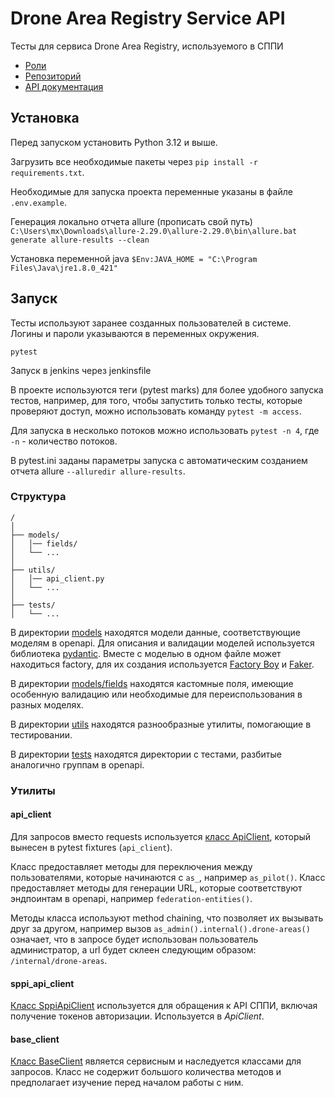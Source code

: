 # Drone Area Registry Service API

Тесты для сервиса Drone Area Registry, используемого в СППИ

- [Роли](https://docs.google.com/spreadsheets/d/1DFgbV-dRgdI0ARPRAnqC8w505sMK-S36jFZDWbMf2GA/edit?usp=sharing)
- [Репозиторий](https://git.monitorsoft.ru/spppi/drone-area-registry)
- [API документация](https://git.monitorsoft.ru/spppi/drone-area-registry/-/blob/2.0.0-rc.13/spec/v1_openapi.yaml)

## Установка

Перед запуском установить Python 3.12 и выше.

Загрузить все необходимые пакеты через ```pip install -r requirements.txt```.

Необходимые для запуска проекта переменные указаны в файле ```.env.example```.

Генерация локально отчета allure (прописать свой путь) ```C:\Users\mx\Downloads\allure-2.29.0\allure-2.29.0\bin\allure.bat generate allure-results --clean```

Установка переменной java ```$Env:JAVA_HOME = "C:\Program Files\Java\jre1.8.0_421"```

## Запуск

Тесты используют заранее созданных пользователей в системе. Логины и пароли указываются в переменных окружения.

`pytest`

Запуск в jenkins через jenkinsfile

В проекте используются теги (pytest marks) для более удобного запуска тестов, например, для того, чтобы запустить только
тесты, которые проверяют доступ, можно использовать команду `pytest -m access`.

Для запуска в несколько потоков можно использовать `pytest -n 4`, где `-n` - количество потоков.

В pytest.ini заданы параметры запуска с автоматическим созданием отчета allure  `--alluredir allure-results`.

### Структура

```text
/
│
├── models/
│   │── fields/
│   └── ...
│
├── utils/
│   │── api_client.py
│   └── ...
│
├── tests/
│   └── ...
```

В директории [models](models) находятся модели данные, соответствующие моделям в openapi. Для описания и валидации моделей 
используется библиотека [pydantic](https://docs.pydantic.dev/latest/). Вместе с моделью в одном файле может находиться 
factory, для их создания используется [Factory Boy](https://factoryboy.readthedocs.io/en/stable/) и [Faker](https://faker.readthedocs.io/en/master/).

В директории [models/fields](models/fields) находятся кастомные поля, имеющие особенную валидацию или необходимые
для переиспользования в разных моделях.

В директории [utils](utils) находятся разнообразные утилиты, помогающие в тестировании.

В директории [tests](tests) находятся директории с тестами, разбитые аналогично группам в openapi.

### Утилиты

#### api_client

Для запросов вместо requests используется [класс ApiClient](utils/api_client.py), который вынесен в pytest fixtures (`api_client`).

Класс предоставляет методы для переключения между пользователями, которые начинаются с `as_`, например `as_pilot()`.
Класс предоставляет методы для генерации URL, которые соответствуют эндпоинтам в openapi, например `federation-entities()`.

Методы класса используют method chaining, что позволяет их вызывать друг за другом, например вызов `as_admin().internal().drone-areas()`
означает, что в запросе будет использован пользователь администратор, а url будет склеен следующим образом: `/internal/drone-areas`.

#### sppi_api_client

[Класс SppiApiClient](utils/sppi_api_client.py) используется для обращения к API СППИ, включая получение токенов авторизации. 
Используется в _ApiClient_.

#### base_client

[Класс BaseClient](utils/base_client.py) является сервисным и наследуется классами для запросов. Класс не содержит большого количества
методов и предполагает изучение перед началом работы с ним.
